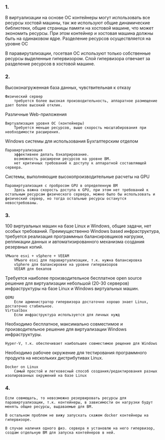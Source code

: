 ### 1.
В виртуализации на основе ОС контейнеры могут использовать все ресурсы хостовй машины,
так же используют общие динамические библиотеки, общие страницы памяти на хостовой машине, что может экономить ресурсы.
При этом контейнер и хостовая машина должны быть на одинаковом ядре.
Разделение ресурсов осуществляется на уровне ОС

В паравирутализации, госетвая ОС используют только собственные ресурсы выделенные гипервизором.
Слой гипервизора отвечает за разделение ресурсов в хостовой машине.

### 2.
Высоконагруженная база данных, чувствительная к отказу

    Физический сервер
        требуется более высокая производительность, аппаратное размещение дает более высокий отклик.

Различные Web-приложения

    Виртуализация уровня ОС (контейнеры)
        Требуется меньше ресурсов, выше скорость масштабирования при необходимости расширения. 

Windows системы для использования Бухгалтерским отделом

    Паравиртуализация 
        эффективнее делать бэкаприрование. 
        возможность расширени ресурсов на уровне ВМ. 
        нет критичных требований к доступу к аппаратной составляющей сервера.
        
Системы, выполняющие высокопроизводительные расчеты на GPU

    Паравиртуализация с пробросом GPU в определенную ВМ 
        Здесь важна скорость доступа к GPU, при этом нет требований к остальным ресурсам физического сервера, можно было бы использовать и физический сервер, но тогда остальные ресурсы останутся невостребованы.

### 3.
100 виртуальных машин на базе Linux и Windows, общие задачи, нет особых требований. Преимущественно Windows based инфраструктура, требуется реализация программных балансировщиков нагрузки, репликации данных и автоматизированного механизма создания резервных копий.

    VMware esxi + vSphere + VEEAM
        VMware esxi для паравиртуализации, т.к. нужна балансировка
        vSphere для балансировке на уровне гипервизоров
        VEEAM для бекапов 

Требуется наиболее производительное бесплатное open source решение для виртуализации небольшой (20-30 серверов) инфраструктуры на базе Linux и Windows виртуальных машин.

    QEMU
        Если администратор гипервизора достаточно хорошо знает Linux, достаточно стабильное.
    Virtualbox    
        Если инфраструктура используется для личных нужд

Необходимо бесплатное, максимально совместимое и производительное решение для виртуализации Windows инфраструктуры.
 
    Hyper-V, т.к. обеспечивает наибольшее совместимое рещение для Windows

Необходимо рабочее окружение для тестирования программного продукта на нескольких дистрибутивах Linux.

    Docker on Linux
        Самый простой и легковесный способ создания/редактирования разных изолированных окружений на базе Linux

### 4.
    Если совмещать, то невозможно резервировать ресурсы для паравиртуализации, т.к. контейнеры, в зависимости он нагрузки будут менять общие ресурсы, выдаваемые для ВМ.

    В остальном проблем не вижу запускать скажем docker контейнеры на гипервизоре.

    В случае наличия одного физ. сервера я установлю на него гипервизор, создам отдельную ВМ для запуска контейнеров в ней.